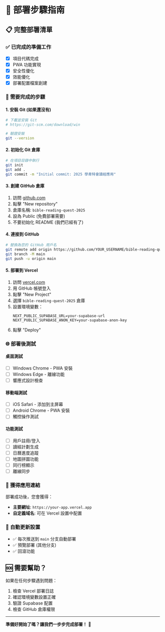 # 🚀 部署步驟指南

## 📋 **完整部署清單**

### ✅ **已完成的準備工作**
- [x] 項目代碼完成
- [x] PWA 功能實現
- [x] 安全性優化
- [x] 效能優化
- [x] 部署配置檔案創建

### 🔧 **需要完成的步驟**

#### **1. 安裝 Git (如果還沒有)**
```bash
# 下載並安裝 Git
# https://git-scm.com/download/win

# 驗證安裝
git --version
```

#### **2. 初始化 Git 倉庫**
```bash
# 在項目目錄中執行
git init
git add .
git commit -m "Initial commit: 2025 學青特會讀經應用"
```

#### **3. 創建 GitHub 倉庫**
1. 訪問 [github.com](https://github.com)
2. 點擊 "New repository"
3. 倉庫名稱: `bible-reading-quest-2025`
4. 設為 Public (免費部署需要)
5. 不要初始化 README (我們已經有了)

#### **4. 連接到 GitHub**
```bash
# 替換為您的 GitHub 用戶名
git remote add origin https://github.com/YOUR_USERNAME/bible-reading-quest-2025.git
git branch -M main
git push -u origin main
```

#### **5. 部署到 Vercel**
1. 訪問 [vercel.com](https://vercel.com)
2. 用 GitHub 帳號登入
3. 點擊 "New Project"
4. 選擇 `bible-reading-quest-2025` 倉庫
5. 設置環境變數：
   ```
   NEXT_PUBLIC_SUPABASE_URL=your-supabase-url
   NEXT_PUBLIC_SUPABASE_ANON_KEY=your-supabase-anon-key
   ```
6. 點擊 "Deploy"

### 🌐 **部署後測試**

#### **桌面測試**
- [ ] Windows Chrome - PWA 安裝
- [ ] Windows Edge - 離線功能
- [ ] 響應式設計檢查

#### **移動端測試**
- [ ] iOS Safari - 添加到主屏幕
- [ ] Android Chrome - PWA 安裝
- [ ] 觸控操作測試

#### **功能測試**
- [ ] 用戶註冊/登入
- [ ] 讀經計劃生成
- [ ] 日曆進度追蹤
- [ ] 地圖拼圖功能
- [ ] 同行榜顯示
- [ ] 離線同步

### 📱 **獲得應用連結**
部署成功後，您會獲得：
- **主要網址**: `https://your-app.vercel.app`
- **自定義域名**: 可在 Vercel 設置中配置

### 🔄 **自動更新設置**
- ✅ 每次推送到 `main` 分支自動部署
- ✅ 預覽部署 (其他分支)
- ✅ 回滾功能

## 🆘 **需要幫助？**

如果在任何步驟遇到問題：
1. 檢查 Vercel 部署日誌
2. 確認環境變數設置正確
3. 驗證 Supabase 配置
4. 檢查 GitHub 倉庫權限

---

**準備好開始了嗎？讓我們一步步完成部署！** 🚀
